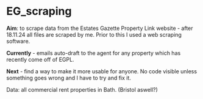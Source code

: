 # EG_scraping
****Aim****: to scrape data from the Estates Gazette Property Link website - after 18.11.24 all files are scraped by me. Prior to this I used a web scraping software.

****Currently**** - emails auto-draft to the agent for any property which has recently come off of EGPL.

****Next**** - find a way to make it more usable for anyone. No code visible unless something goes wrong and I have to try and fix it. 

Data: all commercial rent properties in Bath. (Bristol aswell?)
